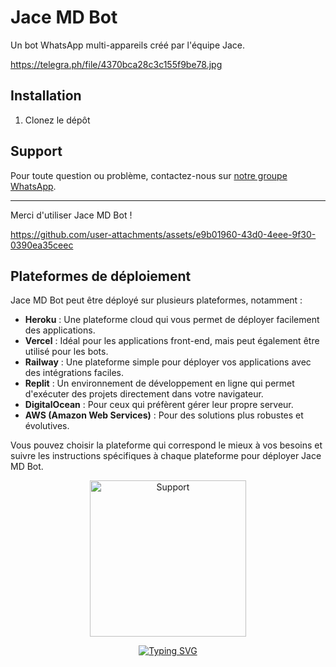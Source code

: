 # Jace MD Bot

Un bot WhatsApp multi-appareils créé par l'équipe Jace.

https://telegra.ph/file/4370bca28c3c155f9be78.jpg

## Installation

1. Clonez le dépôt
   
## Support

Pour toute question ou problème, contactez-nous sur [notre groupe WhatsApp](https://chat.whatsapp.com/ESB8e9HAS2wGlwBvzGYnLx).

---

Merci d'utiliser Jace MD Bot !

https://github.com/user-attachments/assets/e9b01960-43d0-4eee-9f30-0390ea35ceec

## Plateformes de déploiement

Jace MD Bot peut être déployé sur plusieurs plateformes, notamment :

- **Heroku** : Une plateforme cloud qui vous permet de déployer facilement des applications.
- **Vercel** : Idéal pour les applications front-end, mais peut également être utilisé pour les bots.
- **Railway** : Une plateforme simple pour déployer vos applications avec des intégrations faciles.
- **Replit** : Un environnement de développement en ligne qui permet d'exécuter des projets directement dans votre navigateur.
- **DigitalOcean** : Pour ceux qui préfèrent gérer leur propre serveur.
- **AWS (Amazon Web Services)** : Pour des solutions plus robustes et évolutives.

Vous pouvez choisir la plateforme qui correspond le mieux à vos besoins et suivre les instructions spécifiques à chaque plateforme pour déployer Jace MD Bot.
<p align="center">
  <a href="https://chat.whatsapp.com/ESB8e9HAS2wGlwBvzGYnLx">
    <img alt="Support" height="250" src="https://t.me/addstickers/chirpani_ghost" />
  </a>
</p>

<div align="center">
  <a href="https://git.io/typing-svg">
    <img src="https://readme-typing-svg.demolab.com?font=Impact&size=50&pause=1000&color=000000&center=true&width=910&height=100&lines=THIS+IS+JACE+MD+BOT;MULTI+DEVICE+WHATSAPP+BOT;CREATED+BY+TEAM+JACE;PUBLIC+RELEASED+DATE;2024/08/11;." alt="Typing SVG" />
  </a>
</div>
